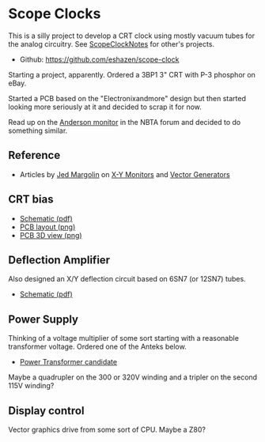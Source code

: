 # Scope Clocks

This is a silly project to develop a CRT clock using mostly vacuum tubes for the analog circuitry.  See [ScopeClockNotes](ScopeClockNotes.md) for other's projects.

* Github: https://github.com/eshazen/scope-clock

Starting a project, apparently.  Ordered a 3BP1 3" CRT with P-3 phosphor on eBay.

Started a PCB based on the "Electronixandmore" design but then started looking more seriously at it and decided to scrap it for now.

Read up on the [Anderson monitor](http://www.taswegian.com/NBTV/forum/viewforum.php?f=17) in the NBTA forum and decided to do something similar.

## Reference

* Articles by [Jed Margolin](https://www.jmargolin.com/) on  [X-Y Monitors](https://www.jmargolin.com/xy/xymon.htm) and [Vector Generators](https://www.jmargolin.com/vgens/vgens.htm)

## CRT bias

* [Schematic (pdf)](https://github.com/eshazen/scope-clock/blob/main/hardware/anderson_crt/anderson_crt.pdf)
* [PCB layout (png)](https://github.com/eshazen/scope-clock/blob/main/hardware/anderson_crt/anderson_crt.pcb_layout.png)
* [PCB 3D view (png)](https://github.com/eshazen/scope-clock/blob/main/hardware/anderson_crt/anderson_crt.pcb_3D.png)

## Deflection Amplifier

Also designed an X/Y deflection circuit based on 6SN7 (or 12SN7) tubes.

* [Schematic (pdf)](https://github.com/eshazen/scope-clock/blob/main/hardware/deflection_amp/deflection_amp.pdf)

## Power Supply

Thinking of a voltage multiplier of some sort starting with a reasonable transformer voltage.  Ordered one of the Anteks below.

* [Power Transformer candidate](https://www.antekinc.com/content/AS-05T320.pdf)

Maybe a quadrupler on the 300 or 320V winding and a tripler on the second 115V winding?

## Display control

Vector graphics drive from some sort of CPU.  Maybe a Z80?
